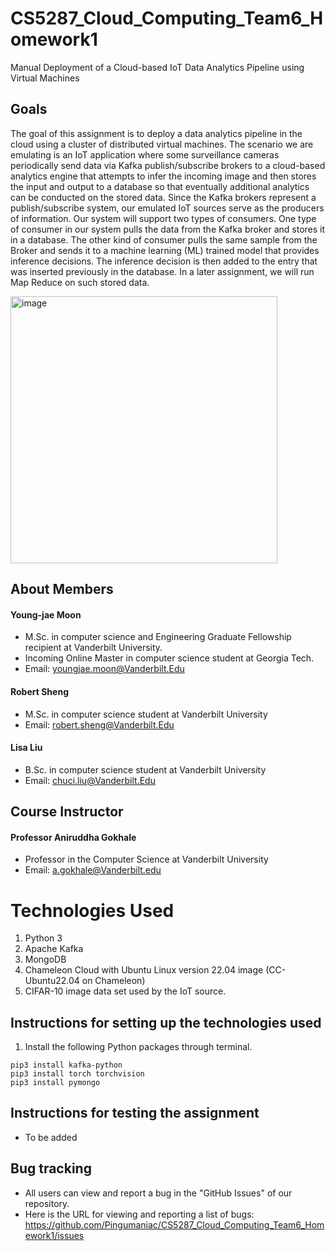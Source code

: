 # CS5287_Cloud_Computing_Team6_Homework1
Manual Deployment of a Cloud-based IoT Data Analytics Pipeline using Virtual Machines

## Goals

The goal of this assignment is to deploy a data analytics pipeline in the cloud using a cluster of distributed virtual machines. The scenario we are emulating is an IoT application where some surveillance cameras periodically send data via Kafka publish/subscribe brokers to a cloud-based analytics engine that attempts to infer the incoming image and then stores the input and output to a database so that eventually additional analytics can be conducted on the stored data. Since the Kafka brokers represent a publish/subscribe system, our emulated IoT sources serve as the producers of information. Our system will support two types of consumers. One type of consumer in our system pulls the data from the Kafka broker and stores it in a database. The other kind of consumer pulls the same sample from the Broker and sends it to a machine learning (ML) trained model that provides inference decisions. The inference decision is then added to the entry that was inserted previously in the database. In a later assignment, we will run Map Reduce on such stored data.

<img width="427" alt="image" src="https://github.com/user-attachments/assets/99647e47-b5b6-44f1-923f-e6ca48292f2e">

## About Members

#### Young-jae Moon
* M.Sc. in computer science and Engineering Graduate Fellowship recipient at Vanderbilt University.
* Incoming Online Master in computer science student at Georgia Tech.
* Email: youngjae.moon@Vanderbilt.Edu

#### Robert Sheng
* M.Sc. in computer science student at Vanderbilt University
* Email: robert.sheng@Vanderbilt.Edu

#### Lisa Liu
* B.Sc. in computer science student at Vanderbilt University
* Email: chuci.liu@Vanderbilt.Edu

## Course Instructor

#### Professor Aniruddha Gokhale
* Professor in the Computer Science at Vanderbilt University
* Email: a.gokhale@Vanderbilt.edu

# Technologies Used
1. Python 3
2. Apache Kafka
3. MongoDB
4. Chameleon Cloud with Ubuntu Linux version 22.04 image (CC-Ubuntu22.04 on Chameleon)
5. CIFAR-10 image data set used by the IoT source.

## Instructions for setting up the technologies used

1. Install the following Python packages through terminal.

```
pip3 install kafka-python
pip3 install torch torchvision
pip3 install pymongo
```

## Instructions for testing the assignment

* To be added

## Bug tracking

* All users can view and report a bug in the "GitHub Issues" of our repository.
* Here is the URL for viewing and reporting a list of bugs: https://github.com/Pingumaniac/CS5287_Cloud_Computing_Team6_Homework1/issues


